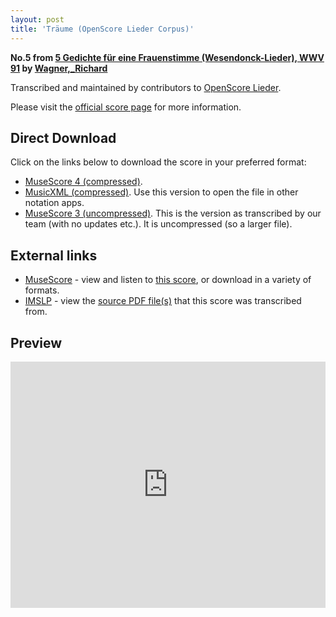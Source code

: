 ```yaml
---
layout: post
title: 'Träume (OpenScore Lieder Corpus)'
---
```


__No.5 from [5 Gedichte für eine Frauenstimme (Wesendonck-Lieder), WWV 91](https://fourscoreandmore.org/openscore/lieder/Wagner%2C_Richard/5_Gedichte_f%C3%BCr_eine_Frauenstimme_%28Wesendonck-Lieder%29%2C_WWV_91/) by [Wagner,_Richard](https://fourscoreandmore.org/openscore/lieder/Wagner%2C_Richard)__

Transcribed and maintained by contributors to [OpenScore Lieder].

Please visit the [official score page] for more information.

[official score page]: https://musescore.com/openscore-lieder-corpus/scores/5026092
[OpenScore Lieder]: https://musescore.com/openscore-lieder-corpus

## Direct Download

Click on the links below to download the score in your preferred format:
- [MuseScore 4 (compressed)](https://fourscoreandmore.org/openscore/lieder/Wagner%2C_Richard/5_Gedichte_f%C3%BCr_eine_Frauenstimme_%28Wesendonck-Lieder%29%2C_WWV_91/5_Tr%C3%A4ume.mscz).
- [MusicXML (compressed)](https://fourscoreandmore.org/openscore/lieder/Wagner%2C_Richard/5_Gedichte_f%C3%BCr_eine_Frauenstimme_%28Wesendonck-Lieder%29%2C_WWV_91/5_Tr%C3%A4ume.mxl). Use this version to open the file in other notation apps.
- [MuseScore 3 (uncompressed)](https://raw.githubusercontent.com/OpenScore/Lieder/refs/heads/main/scores/Wagner%2C_Richard/5_Gedichte_f%C3%BCr_eine_Frauenstimme_%28Wesendonck-Lieder%29%2C_WWV_91/5_Tr%C3%A4ume/lc5026092.mscx). This is the version as transcribed by our team (with no updates etc.). It is uncompressed (so a larger file).

## External links

- [MuseScore] - view and listen to [this score][MuseScore], or download in a variety of formats.
- [IMSLP] - view the [source PDF file(s)][IMSLP] that this score was transcribed from.

[MuseScore]: https://musescore.com/score/5026092
[IMSLP]: https://imslp.org/wiki/Special:ReverseLookup/44645

## Preview

<iframe width="100%" height="394" src="https://musescore.com/openscore-lieder-corpus/scores/5026092/embed" frameborder="0" allowfullscreen allow="autoplay; fullscreen"></iframe>
